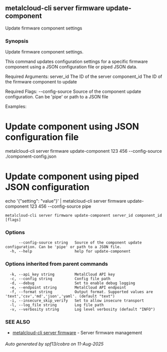 ## metalcloud-cli server firmware update-component

Update firmware component settings

### Synopsis

Update firmware component settings.

This command updates configuration settings for a specific firmware component
using a JSON configuration file or piped JSON data.

Required Arguments:
  server_id              The ID of the server
  component_id           The ID of the firmware component to update

Required Flags:
  --config-source        Source of the component update configuration. Can be 'pipe' or path to a JSON file

Examples:
  # Update component using JSON configuration file
  metalcloud-cli server firmware update-component 123 456 --config-source ./component-config.json

  # Update component using piped JSON configuration
  echo '{"setting": "value"}' | metalcloud-cli server firmware update-component 123 456 --config-source pipe


```
metalcloud-cli server firmware update-component server_id component_id [flags]
```

### Options

```
      --config-source string   Source of the component update configuration. Can be 'pipe' or path to a JSON file.
  -h, --help                   help for update-component
```

### Options inherited from parent commands

```
  -k, --api_key string         MetalCloud API key
  -c, --config string          Config file path
  -d, --debug                  Set to enable debug logging
  -e, --endpoint string        MetalCloud API endpoint
  -f, --format string          Output format. Supported values are 'text','csv','md','json','yaml'. (default "text")
  -i, --insecure_skip_verify   Set to allow insecure transport
  -l, --log_file string        Log file path
  -v, --verbosity string       Log level verbosity (default "INFO")
```

### SEE ALSO

* [metalcloud-cli server firmware](metalcloud-cli_server_firmware.md)	 - Server firmware management

###### Auto generated by spf13/cobra on 11-Aug-2025
